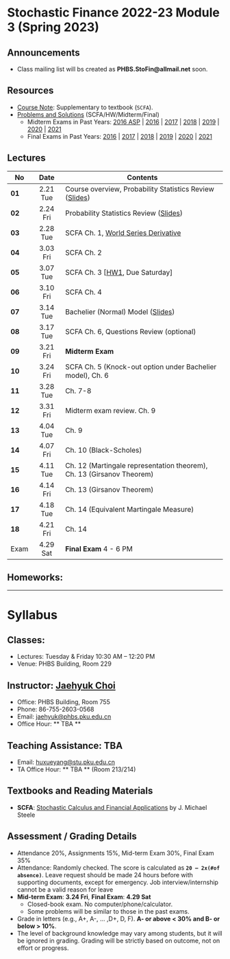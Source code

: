 # Stochastic Finance 2022-23 Module 3 (Spring 2023)

## Announcements
* Class mailing list will bs created as __PHBS.StoFin@allmail.net__ soon.

## Resources
* [Course Note](files/SCFA_Notes.pdf): Supplementary to textbook (`SCFA`).
* [Problems and Solutions](files/SF_Problems.pdf) (SCFA/HW/Midterm/Final)
  * Midterm Exams in Past Years: [2016 ASP](files/ASP2016_Midterm.pdf) | [2016](files/SF2016_Midterm.pdf) | [2017](files/SF2017_Midterm.pdf) | [2018](files/SF2018_Midterm.pdf) | [2019](files/SF2019_Midterm.pdf) | [2020](files/SF2020_Midterm.pdf) | [2021](files/SF2021_Midterm.pdf) 
  * Final Exams in Past Years: [2016](files/SF2016_Final.pdf) | [2017](files/SF2017_Final.pdf) |
[2018](files/SF2018_Final.pdf) | [2019](files/SF2019_Final.pdf) | [2020](files/SF2020_Final.pdf) | [2021](files/SF2021_Final.pdf) 

## Lectures
No | Date | Contents
--- | :---: | ---
__01__ | 2.21 Tue | Course overview, Probability Statistics Review ([Slides](files/Prob_Stat_Review.pdf))
__02__ | 2.24 Fri | Probability Statistics Review ([Slides](files/Prob_Stat_Review.pdf))
__03__ | 2.28 Tue | SCFA Ch. 1, [World Series Derivative](files/World_Series.pdf)
__04__ | 3.03 Fri | SCFA Ch. 2
__05__ | 3.07 Tue | SCFA Ch. 3 [[HW1](files/SF2021_HW_Solution.pdf), Due Saturday]
__06__ | 3.10 Fri | SCFA Ch. 4 
__07__ | 3.14 Tue | Bachelier (Normal) Model ([Slides](files/Bachelier_Model.pdf))
__08__ | 3.17 Tue | SCFA Ch. 6, Questions Review (optional)
__09__ | 3.21 Fri | __Midterm Exam__
__10__ | 3.24 Fri | SCFA Ch. 5 (Knock-out option under Bachelier model), Ch. 6
__11__ | 3.28 Tue | Ch. 7-8
__12__ | 3.31 Fri | Midterm exam review. Ch. 9
__13__ | 4.04 Tue | Ch. 9
__14__ | 4.07 Fri | Ch. 10 (Black-Scholes)
__15__ | 4.11 Tue | Ch. 12 (Martingale representation theorem), Ch. 13 (Girsanov Theorem)
__16__ | 4.14 Fri | Ch. 13 (Girsanov Theorem)
__17__ | 4.18 Tue | Ch. 14 (Equivalent Martingale Measure)
__18__ | 4.21 Fri | Ch. 14
Exam | 4.29 Sat | __Final Exam__ 4 - 6 PM 

## Homeworks: 
<!--
### __Set 1__: __SCFA__ Exercise Problem 1.1 and 1.3 [Due by 3.05 Tues. Submit in class]: [Solution](files/SF2018_HW_Solution.pdf)
### __Set 2__: [HW 2](files/SF2018_HW_Solution.pdf) [Due by 3.16 Tues. Submit in class]
### __Set 3__: __SCFA__ Exercise 6.1, 6.2. [2017 Final Exam](files/SF2017_Final.pdf) Problem 4 (Interest rate and bond price SDE) and one more question: [Solution](files/SF2018_HW_Solution.pdf)
-->

***
# Syllabus

## Classes:
* Lectures: Tuesday & Friday 10:30 AM – 12:20 PM
* Venue: PHBS Building, Room 229

## Instructor: [Jaehyuk Choi](http://www.jaehyukchoi.net/phbs_en)
* Office: PHBS Building, Room 755
* Phone: 86-755-2603-0568
* Email: jaehyuk@phbs.pku.edu.cn
* Office Hour: ** TBA **

## Teaching Assistance: TBA
* Email: huxueyang@stu.pku.edu.cn
* TA Office Hour: ** TBA **  (Room 213/214)

## Textbooks and Reading Materials
* __SCFA__: [Stochastic Calculus and Financial Applications](http://www-stat.wharton.upenn.edu/~steele/StochasticCalculus.html) by J. Michael Steele

## Assessment / Grading Details
* Attendance 20%, Assignments 15%, Mid-term Exam 30%, Final Exam 35%
* Attendance: Randomly checked. The score is calculated as __`20 – 2x(#of absence)`__. Leave request should be made 24 hours before with supporting documents, except for emergency. Job interview/internship cannot be a valid reason for leave
* __Mid-term Exam__: __3.24 Fri__, __Final Exam__: __4.29 Sat__
  * Closed-book exam. No computer/phone/calculator. <!--  with one A4 page cheat sheet -->
  * Some problems will be similar to those in the past exams.
* Grade in letters (e.g., A+, A-, ... ,D+, D, F). __A- or above < 30% and B- or below > 10%__.
* The level of background knowledge may vary among students, but it will be ignored in grading. Grading will be strictly based on outcome, not on effort or progress.
